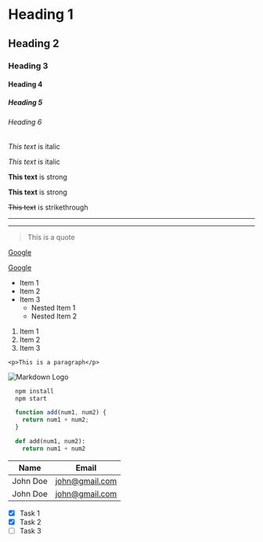 <!-- Headings -->
# Heading 1
## Heading 2
### Heading 3
#### Heading 4
##### Heading 5
###### Heading 6

<!-- Italic -->
*This text* is italic

_This text_ is italic

<!-- Strong -->
**This text** is strong

__This text__ is strong

<!-- Striketrough -->
~~This text~~ is strikethrough

<!-- Horizontal Rule -->
---
___

<!-- Blockquote -->
> This is a quote

<!-- Links -->
[Google](https://github.com)

[Google](https://github.com "Title")

<!-- UL -->
* Item 1
* Item 2
* Item 3
  * Nested Item 1
  * Nested Item 2

<!-- OL -->
1. Item 1
2. Item 2
3. Item 3

<!-- Inline Code Block -->
`<p>This is a paragraph</p>`

<!-- Images -->
![Markdown Logo](https://markdown-here.com/img/icon256.png)

<!-- Github Markdown -->
```bash
  npm install
  npm start
```

```javascript
  function add(num1, num2) {
    return num1 + num2;
  }
```

```python
  def add(num1, num2):
    return num1 + num2
```

<!-- Table -->
| Name      | Email          |
| --------- | -------------- |
| John Doe  | john@gmail.com |
| John Doe  | john@gmail.com |

<!-- Task Lists -->
* [x] Task 1
* [x] Task 2
* [ ] Task 3